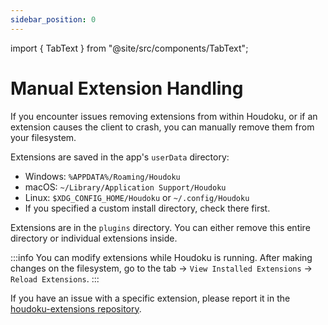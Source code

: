 ```yaml
---
sidebar_position: 0
---
```


import { TabText } from "@site/src/components/TabText";

# Manual Extension Handling

If you encounter issues removing extensions from within Houdoku, or if an extension
causes the client to crash, you can manually remove them from your filesystem.

Extensions are saved in the app's `userData` directory:

- Windows: `%APPDATA%/Roaming/Houdoku`
- macOS: `~/Library/Application Support/Houdoku`
- Linux: `$XDG_CONFIG_HOME/Houdoku` or `~/.config/Houdoku`
- If you specified a custom install directory, check there first.

Extensions are in the `plugins` directory. You can either remove this entire directory
or individual extensions inside.

:::info
You can modify extensions while Houdoku is running. After making changes on the filesystem,
go to the <TabText name='extensions'/> tab -> `View Installed Extensions` -> `Reload Extensions`.
:::

If you have an issue with a specific extension, please report it in the
[houdoku-extensions repository](https://github.com/xgi/houdoku-extensions/issues).
